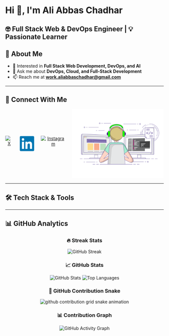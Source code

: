 # Hi 👋, I'm Ali Abbas Chadhar  

## 🤓 Full Stack Web & DevOps Engineer | 💡 Passionate Learner 

## 🌟 About Me  

- 🌱 Interested in **Full Stack Web Development, DevOps, and AI**  
- 💬 Ask me about **DevOps, Cloud, and Full-Stack Development**  
- 📫 Reach me at **<work.aliabbaschadhar@gmail.com>**  

---

## 🤝 Connect With Me  

<div align="center">
  <div style="display: flex; justify-content: space-around; align-items: center; gap: 20px;">
    <div style="display: flex; justify-content: space-around; gap: 20px;">
      <a href="https://twitter.com/abbas_chadhar30" target="_blank">
        <img src="https://avatars.githubusercontent.com/u/50278?s=200&v=4" alt="X" width="50" height="50"/>
      </a>
      <a href="https://linkedin.com/in/ali-abbas-chadhar-9a3322312" target="_blank">
        <img src="https://raw.githubusercontent.com/devicons/devicon/master/icons/linkedin/linkedin-original.svg" alt="LinkedIn" width="50" height="50"/>
      </a>
      <a href="https://instagram.com/aliabbas.theprodigy" target="_blank">
        <img src="https://upload.wikimedia.org/wikipedia/commons/a/a5/Instagram_icon.png" alt="Instagram" width="50" height="50"/>
      </a>
    </div>
    <div>
      <img src="https://raw.githubusercontent.com/devSouvik/devSouvik/master/gif3.gif" alt="Coding GIF" width="300"/>
    </div>
  </div>
</div>

---

## 🛠️ Tech Stack & Tools  


---

## 📊 GitHub Analytics  

<div align="center">
  
### 🔥 Streak Stats

![GitHub Streak](https://github-readme-streak-stats.herokuapp.com/?user=aliabbaschadhar&theme=tokyonight&hide_border=true&stroke=0000&background=0D1117&ring=7c3aed&fire=7c3aed&currStreakLabel=7c3aed)

### 📈 GitHub Stats

<p align="center">
  <img height="200" src="https://github-readme-stats.vercel.app/api?username=aliabbaschadhar&show_icons=true&theme=tokyonight&hide_border=true&bg_color=0D1117&title_color=7c3aed&icon_color=7c3aed&text_color=ffffff&count_private=true&include_all_commits=true" alt="GitHub Stats" />
  <img height="200" src="https://github-readme-stats.vercel.app/api/top-langs?username=aliabbaschadhar&layout=compact&theme=tokyonight&hide_border=true&bg_color=0D1117&title_color=7c3aed&text_color=ffffff&langs_count=8" alt="Top Languages" />
</p>

### 🐍 GitHub Contribution Snake

<div align="center">
  <picture>
    <source media="(prefers-color-scheme: dark)" srcset="https://raw.githubusercontent.com/aliabbaschadhar/aliabbaschadhar/output/github-contribution-grid-snake-dark.svg">
    <source media="(prefers-color-scheme: light)" srcset="https://raw.githubusercontent.com/aliabbaschadhar/aliabbaschadhar/output/github-contribution-grid-snake.svg">
    <img alt="github contribution grid snake animation" src="https://raw.githubusercontent.com/aliabbaschadhar/aliabbaschadhar/output/github-contribution-grid-snake.svg">
  </picture>
</div>

### 📊 Contribution Graph

![GitHub Activity Graph](https://github-readme-activity-graph.vercel.app/graph?username=aliabbaschadhar&theme=tokyo-night&bg_color=0D1117&color=7c3aed&line=7c3aed&point=ffffff&hide_border=true)

</div>
